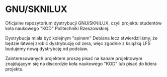 # GNU/SKNILUX

Oficjalne repozytorium dystrybucji GNU/SKNILUX, czyli projektu studentów koła naukowego "KOD" Politechniki Rzeszowskiej.

Dystrybucja miała być kolejnym "spinem" Debiana lecz stwierdziliśmy, że będzie łatwiej zrobić dystrybucję od zera, więc zgodnie z książką LFS budujemy nową dystrybcję od podstaw.

Zainteresowanych projektem proszę pisać na kanale projektowym znajdującym się na discordzie koła naukowego "KOD" lub pisać do lidera projektu.
